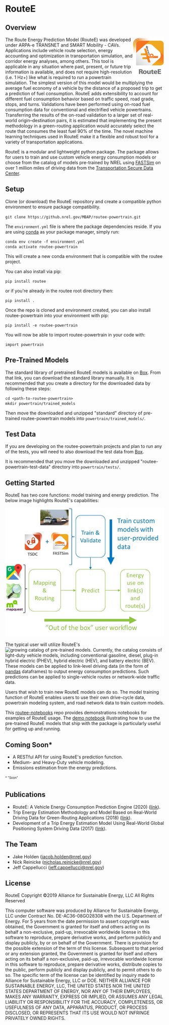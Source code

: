 # RouteE

## Overview

<img align="right" src="docs/wiki_imgs/routeelogo.png" width="100" height="120">

The Route Energy Prediction Model (RouteE) was developed under ARPA-e TRANSNET and SMART Mobility - CAVs. Applications 
include vehicle route selection, energy accounting and optimization in transportation simulation, and corridor energy 
analyses, among others. This tool is applicable in any situation where past, present, or future trip information is 
available, and does not require high-resolution (i.e. 1 Hz+) like what is required to run a powertrain simulation. 
The simplest version of this model would be multiplying the average fuel economy of a vehicle by the distance of a 
proposed trip to get a prediction of fuel consumption. RouteE adds extensibility to account for different fuel 
consumption behavior based on traffic speed, road grade, stops, and turns. Validations have been performed using 
on-road fuel consumption data for conventional and electrified vehicle powertrains. Transferring the results of the 
on-road validation to a larger set of real-world origin–destination pairs, it is estimated that implementing the present 
methodology in a green-routing application would accurately select the route that consumes the least fuel 90% of the 
time. The novel machine learning techniques used in RouteE make it a flexible and robust tool for a variety of 
transportation applications.

RouteE is a modular and lightweight python package. The package allows for users to train and use custom vehicle energy 
consumption models or choose from the catalog of models pre-trained by NREL using 
[FASTSim](https://www.nrel.gov/transportation/fastsim.html) on over 1 million miles of driving data from the 
[Transportation Secure Data Center](https://www.nrel.gov/transportation/secure-transportation-data/).


## Setup
Clone (or download) the RouteE repository and create a compatible python environment to ensure package compatibility.

`git clone https://github.nrel.gov/MBAP/routee-powertrain.git`


The `environment.yml` file is where the package dependencies reside. If you are using [conda](https://conda.io/docs/) 
as your package manager, simply run:
```
conda env create -f environment.yml
conda activate routee-powertrain
```
This will create a new conda environment that is compatible with the routee project.

You can also install via pip:
```
pip install routee 
```

or if you're already in the routee root directory then: 

```
pip install .
```

Once the repo is cloned and environment created, you can also install routee-powertrain into your environment with pip:
```
pip install -e routee-powertrain
```

You will now be able to import routee-powertrain in your code with:
```
import powertrain
```

## Pre-Trained Models
The standard library of pretrained RouteE models is available on [Box](https://app.box.com/s/cwfqgkvxssoxnc4k6sghvqfjg19f4clb). From that link, you can download the standard library manually. It is recommended that you create a directory for the downloaded data by following these steps: 
```
cd <path-to-routee-powertrain>
mkdir powertrain/trained_models
```
Then move the downloaded and unzipped "standard" directory of pre-trained routee-powertrain models into ```powertrain/trained_models/```.

## Test Data
If you are developing on the routee-powertrain projects and plan to run any of the tests, you will need to also download the test data from [Box](https://app.box.com/s/dm5w4mo56ej9jfmyo404kz98roz7jat7). 

It is recommended that you move the downloaded and unzipped "routee-powertrain-test-data" directory into ```powertrain/tests/```.

## Getting Started

RouteE has two core functions: model training and energy prediction. The below image highlights RouteE's capabilities: 

<img src="docs/wiki_imgs/routee_workflow.jpg">

The typical user will utilize RouteE's ![growing catalog of pre-trained models](routee/trained_models). Currently, the 
catalog consists of light-duty vehicle models, including conventional gasoline, diesel, plug-in hybrid electric (PHEV), 
hybrid electric (HEV), and battery electric (BEV). These models can be applied to link-level driving data (in the form 
of [pandas](https://pandas.pydata.org/) dataframes) to output energy consumption predictions. Such predictions can be 
applied to single-vehicle routes or network-wide traffic data.

Users that wish to train new RouteE models can do so. The model training function of RouteE enables users to use their 
own drive-cycle data, powertrain modeling system, and road network data to train custom models. 

This [routee-notebooks](https://github.nrel.gov/MBAP/routee-notebooks) repo provides demonstrations notebooks for 
examples of RouteE usage. The 
[demo notebook](https://github.nrel.gov/MBAP/routee-notebooks/blob/master/notebooks/demos/Use_Pretrained_Model.ipynb)
illustrating how to use the pre-trained RouteE models that ship with the package is particularly useful for getting up 
and running.


## Coming Soon*

* A RESTful API for using RouteE's prediction function.
* Medium- and Heavy-Duty vehicle modeling.
* Emissions estimation from the energy predictions.

<sub><sup>* "Soon"</sup></sub>

## Publications

* RouteE: A Vehicle Energy Consumption Prediction Engine (2020) ([link](https://saemobilus.sae.org/content/2020-01-0939)).
* Trip Energy Estimation Methodology and Model Based on Real-World Driving Data for Green-Routing Applications (2018) ([link](https://doi.org/10.1177/0361198118798286)).
* Development of a Trip Energy Estimation Model Using Real-World Global Positioning System Driving Data (2017) ([link](https://www.osti.gov/servlets/purl/1393793)).

## The Team

* Jake Holden (<jacob.holden@nrel.gov>)
* Nick Reinicke (<nicholas.reinicke@nrel.gov>)
* Jeff Cappellucci (<jeff.cappellucci@nrel.gov>)

## License
RouteE Copyright ©2019   Alliance for Sustainable Energy, LLC All Rights Reserved
 
This computer software was produced by Alliance for Sustainable Energy, LLC under Contract No. DE-AC36-08GO28308 with the U.S. Department of Energy. For 5 years from the date permission to assert copyright was obtained, the Government is granted for itself and others acting on its behalf a non-exclusive, paid-up, irrevocable worldwide license in this software to reproduce, prepare derivative works, and perform publicly and display publicly, by or on behalf of the Government. There is provision for the possible extension of the term of this license.
Subsequent to that period or any extension granted, the Government is granted for itself and others acting on its behalf a non-exclusive, paid-up, irrevocable worldwide license in this software to reproduce, prepare derivative works, distribute copies to the public, perform publicly and display publicly, and to permit others to do so. The specific term of the license can be identified by inquiry made to Alliance for Sustainable Energy, LLC or DOE. NEITHER ALLIANCE FOR SUSTAINABLE ENERGY, LLC, THE UNITED STATES NOR THE UNITED STATES DEPARTMENT OF ENERGY, NOR ANY OF THEIR EMPLOYEES, MAKES ANY WARRANTY, EXPRESS OR IMPLIED, OR ASSUMES ANY LEGAL LIABILITY OR RESPONSIBILITY FOR THE ACCURACY, COMPLETENESS, OR USEFULNESS OF ANY DATA, APPARATUS, PRODUCT, OR PROCESS DISCLOSED, OR REPRESENTS THAT ITS USE WOULD NOT INFRINGE PRIVATELY OWNED RIGHTS.
